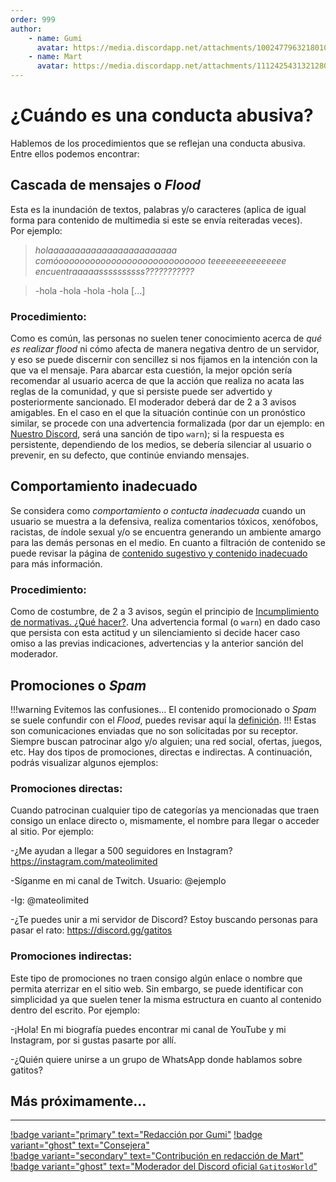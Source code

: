 ```yaml
---
order: 999
author:
    - name: Gumi
      avatar: https://media.discordapp.net/attachments/1002477963218010112/1136407120959508621/IMG_5057.jpg
    - name: Mart
      avatar: https://media.discordapp.net/attachments/1112425431321280622/1131707962407256164/53b7b5792bdf98188a616f7c26b9de61.jpg
---
```

# ¿Cuándo es una conducta abusiva?
Hablemos de los procedimientos que se reflejan una conducta abusiva. Entre ellos podemos encontrar:

## Cascada de mensajes o <em>**Flood**</em> 
Esta es la inundación de textos, palabras y/o caracteres (aplica de igual forma para contenido de multimedia si este se envía reiteradas veces). 
<br>Por ejemplo: 
> *holaaaaaaaaaaaaaaaaaaaaaaaa comóoooooooooooooooooooooooooooo teeeeeeeeeeeeeee encuentraaaaassssssssss???????????*

> -hola
> -hola
> -hola
> -hola 
> [...]

### Procedimiento:
Como es común, las personas no suelen tener conocimiento acerca de *qué es realizar flood* ni cómo afecta de manera negativa dentro de un servidor, y eso se puede discernir con sencillez si nos fijamos en la intención con la que va el mensaje. Para abarcar esta cuestión, la mejor opción sería recomendar al usuario acerca de que la acción que realiza no acata las reglas de la comunidad, y que si persiste puede ser advertido y posteriormente sancionado. El moderador deberá dar de 2 a 3 avisos amigables. En el caso en el que la situación continúe con un pronóstico similar, se procede con una advertencia formalizada (por dar un ejemplo: en [Nuestro Discord](https://discord.gg/gatitos), será una sanción de tipo `warn`); si la respuesta es persistente, dependiendo de los medios, se debería silenciar al usuario o prevenir, en su defecto, que continúe enviando mensajes.

## **Comportamiento inadecuado**
Se considera como *comportamiento o contucta inadecuada* cuando un usuario se muestra a la defensiva, realiza comentarios tóxicos, xenófobos, racistas, de índole sexual y/o se encuentra generando un ambiente amargo para las demás personas en el medio. En cuanto a filtración de contenido se puede revisar la página de [contenido sugestivo y contenido inadecuado](../Generales/Sanciones/contenido-sugestivo-vs-restringido.md) para más información.

### Procedimiento:
Como de costumbre, de 2 a 3 avisos, según el principio de [Incumplimiento de normativas. ¿Qué hacer?](../Generales/Sanciones/incumplimiento-de-las-normas.md). Una advertencia formal (o `warn`) en dado caso que persista con esta actitud y un silenciamiento si decide hacer caso omiso a las previas indicaciones, advertencias y la anterior sanción del moderador.

## Promociones o <em>Spam</em>
!!!warning Evitemos las confusiones… 
El contenido promocionado o _Spam_ se suele confundir con el _Flood_, puedes revisar aquí la [definición](#Cascada-de-mensajes-o-emfloodem).
!!!
Estas son comunicaciones enviadas que no son solicitadas por su receptor. Siempre buscan patrocinar algo y/o alguien; una red social, ofertas, juegos, etc.
Hay dos tipos de promociones, directas e indirectas. A continuación, podrás visualizar algunos ejemplos:

### Promociones directas:
Cuando patrocinan cualquier tipo de categorías ya mencionadas que traen consigo un enlace directo o, mismamente, el nombre para llegar o acceder al sitio.
Por ejemplo:

-¿Me ayudan a llegar a 500 seguidores en Instagram? https://instagram.com/mateolimited

-Síganme en mi canal de Twitch. Usuario: @ejemplo

-Ig: @mateolimited

-¿Te puedes unir a mi servidor de Discord? Estoy buscando personas para pasar el rato: https://discord.gg/gatitos
### Promociones indirectas:
Este tipo de promociones no traen consigo algún enlace o nombre que permita aterrizar en el sitio web. Sin embargo, se puede identificar con simplicidad ya que suelen tener la misma estructura en cuanto al contenido dentro del escrito.
Por ejemplo:

-¡Hola! En mi biografía puedes encontrar mi canal de YouTube y mi Instagram, por si gustas pasarte por allí. 

-¿Quién quiere unirse a un grupo de WhatsApp donde hablamos sobre gatitos?

## Más próximamente...

---
[!badge variant="primary" text="Redacción por Gumi"](https://instagram.com/memukkita) [!badge variant="ghost" text="Consejera"](#)<br>[!badge variant="secondary" text="Contribución en redacción de Mart"](#) [!badge variant="ghost" text="Moderador del Discord oficial `GatitosWorld`"](https://discord.gg/gatitos)